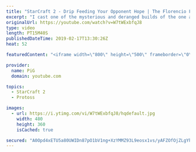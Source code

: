 ```yaml
---
title: "StarCraft 2 - Drip Feeding Your Opponent Hope | The Florencio Files #47"
excerpt: "I cast one of the mysterious and deranged builds of the one and only Florencio, the dude that invented the proxy nexus recall rush  Florencios Twitch: https://www.twitch.tv/flol2encio Florencios Youtube: https://www.youtube.com/channel/UCPVDzgavABEYvzf6ABjgSVA Florencios Twitter: https://twitter.com/craft_dank"
originalUrl: https://youtube.com/watch?v=W7tWExbfqJ8
type: video
length: PT15M40S
publishedDateTime: 2019-02-17T13:30:26Z
heat: 52

featuredContent: "<iframe width=\"800\" height=\"500\" frameborder=\"0\" src=\"https://www.youtube.com/embed/W7tWExbfqJ8\" allow=\"accelerometer; autoplay; encrypted-media; gyroscope; picture-in-picture\" allowfullscreen></iframe>"

provider:
  name: PiG
  domain: youtube.com

topics:
  - StarCraft 2
  - Protoss

images:
  - url: https://i.ytimg.com/vi/W7tWExbfqJ8/hqdefault.jpg
    width: 480
    height: 360
    isCached: true

secured: "A0Opd4xETU5a80UWIDn87pO1bV1ng+XzYMMZ93L9eosx1vs/yAFZOfOjZLgYhCI0848oNadBNwSmco5qi2YP2nETneftiYF8Bak9VG8BgYA8DagSs1Jz7ib0nR4UpveO6REH8J/JnLzHT+Tdb5Oblnscnl+I5y8OE+pMfIUhlryEuXYQsvpvTFObPjLZZThvFvx8UatJY93+lvPbmKcIw0O7ni51589OCXH8YERz/EKInB8HOc3FsFwHIX1s44nh7ehmpDyn6qMZ2BET4vdx5PoDOAlhgzRXxQoHmFqiFR8NsCeQGcM111peHtwzYLXPS4ICj3RzMtIovA7xqbpXzdqr9ygoddQBz1uvlB56/Oc3hfxvLF5xn4gSmMaKpUEKEDjD0slv4FGRdmF59ji17kPK6EI/DjXKEVPdQERz6G4=;jxMxSu5Vvg+xBZaJLimmqw=="
---
```


